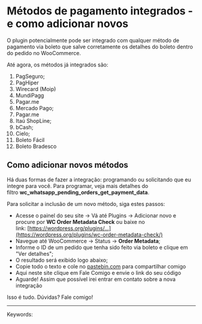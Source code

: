 # Métodos de pagamento integrados - e como adicionar novos

O plugin potencialmente pode ser integrado com qualquer método de pagamento via boleto que salve corretamente os detalhes do boleto dentro do pedido no WooCommerce.

Até agora, os métodos já integrados são:

1.  PagSeguro;
2.  PagHiper
3.  Wirecard (Moip)
4.  MundiPagg
5.  Pagar.me
6.  Mercado Pago;
7.  Pagar.me
8.  Itaú ShopLine;
9.  bCash;
10.  Cielo;
11.  Boleto Fácil
12.  Boleto Bradesco

## Como adicionar novos métodos

Há duas formas de fazer a integração: programando ou solicitando que eu integre para você. Para programar, veja mais detalhes do filtro **wc\_whatsapp\_pending\_orders\_get\_payment\_data**.

Para solicitar a inclusão de um novo método, siga estes passos:

-   Acesse o painel do seu site -> Vá até Plugins -> Adicionar novo e procure por **WC Order Metadata Check** ou baixe no link: [https://wordpress.org/plugins/...](https://wordpress.org/plugins/wc-order-metadata-check/)
-   Navegue até WooCommerce -> Status -> **Order Metadata**;
-   Informe o ID de um pedido que tenha sido feito via boleto e clique em "Ver detalhes";
-   O resultado será exibido logo abaixo;
-   Copie todo o texto e cole no [pastebin.com](http://pastebin.com/) para compartilhar comigo
-   Aqui neste site clique em Fale Comigo e envie o link do seu código
-   Aguarde! Assim que possível irei entrar em contato sobre a nova integração

Isso é tudo. Dúvidas? Fale comigo!

___

Keywords: